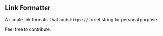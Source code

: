 ## Link Formatter

A simple link formater that adds `https://` to set string for personal purpose.

Feel free to contribute.
